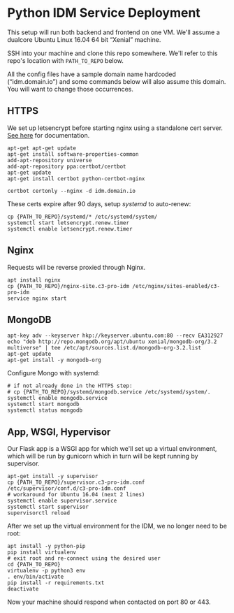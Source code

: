 Python IDM Service Deployment
=============================

This setup will run both backend and frontend on one VM.
We'll assume a dualcore Ubuntu Linux 16.04 64 bit “Xenial” machine.

SSH into your machine and clone this repo somewhere.
We'll refer to this repo's location with `PATH_TO_REPO` below.

All the config files have a sample domain name hardcoded (“idm.domain.io”) and some commands below will also assume this domain.
You will want to change those occurrences.


## HTTPS

We set up letsencrypt before starting nginx using a standalone cert server.
[See here](https://certbot.eff.org/#ubuntuxenial-nginx) for documentation.

    apt-get apt-get update
    apt-get install software-properties-common
    add-apt-repository universe
    add-apt-repository ppa:certbot/certbot
    apt-get update
    apt-get install certbot python-certbot-nginx
    
    certbot certonly --nginx -d idm.domain.io

These certs expire after 90 days, setup _systemd_ to auto-renew:

    cp {PATH_TO_REPO}/systemd/* /etc/systemd/system/
    systemctl start letsencrypt.renew.timer
    systemctl enable letsencrypt.renew.timer


## Nginx

Requests will be reverse proxied through Nginx.

    apt install nginx
    cp {PATH_TO_REPO}/nginx-site.c3-pro-idm /etc/nginx/sites-enabled/c3-pro-idm
    service nginx start


## MongoDB

    apt-key adv --keyserver hkp://keyserver.ubuntu.com:80 --recv EA312927
    echo "deb http://repo.mongodb.org/apt/ubuntu xenial/mongodb-org/3.2 multiverse" | tee /etc/apt/sources.list.d/mongodb-org-3.2.list
    apt-get update
    apt-get install -y mongodb-org

Configure Mongo with systemd:

    # if not already done in the HTTPS step:
    # cp {PATH_TO_REPO}/systemd/mongodb.service /etc/systemd/system/.
    systemctl enable mongodb.service
    systemctl start mongodb
    systemctl status mongodb


## App, WSGI, Hypervisor

Our Flask app is a WSGI app for which we'll set up a virtual environment, which will be run by gunicorn which in turn will be kept running by supervisor.

    apt-get install -y supervisor
    cp {PATH_TO_REPO}/supervisor.c3-pro-idm.conf /etc/supervisor/conf.d/c3-pro-idm.conf
    # workaround for Ubuntu 16.04 (next 2 lines)
    systemctl enable supervisor.service
    systemctl start supervisor
    supervisorctl reload

After we set up the virtual environment for the IDM, we no longer need to be root:

    apt install -y python-pip
    pip install virtualenv
    # exit root and re-connect using the desired user
    cd {PATH_TO_REPO}
    virtualenv -p python3 env
    . env/bin/activate
    pip install -r requirements.txt
    deactivate

Now your machine should respond when contacted on port 80 or 443.
